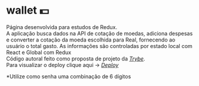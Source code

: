 # wallet :dollar:
Página desenvolvida para estudos de Redux.<br>
A aplicação busca dados na API de cotação de moedas, adiciona despesas e converter a cotação da moeda escolhida para Real, fornecendo ao usuário o total gasto. As informações são controladas por estado local com React e Global com Redux <Br>
Código autoral feito como proposta de projeto da _[Trybe](https://www.betrybe.com/)_. <Br>
Para visualizar o deploy clique aqui -> _[Deploy](https://wallet-zeta.vercel.app)_
  
  *Utilize como senha uma combinação de 6 dígitos
  
